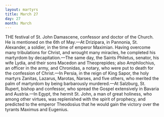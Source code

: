 ```yaml
---
layout: martyrs
title: March 27
day: 27
month: March
---
```

THE festival of St. John Damascene, confessor and
doctor of the Church. He is mentioned on the
6th of May.&mdash;At Drizipara, in Pannonia, St. Alexander, a soldier, in the time of emperor Maximian.
Having overcome many tribulations for Christ, and
wrought many miracles, he completed his martyrdom by decapitation.&mdash;The same day, the Saints
Philetus, senator, his wife Lydia, and their sons
Macedon and Theoprepides; also Amphilochius, an
officer in the army, and Chronidas, a notary, who
were put to death for the confession of Christ.&mdash;In
Persia, in the reign of King Sapor, the holy martyrs
Zanitas, Lazarus, Marotas, Narses, and five others,
who merited the palm of martyrdom by being barbarously murdered.&mdash;At Salzburg, St. Rupert, bishop
and confessor, who spread the Gospel extensively in
Bavaria and Austria.&mdash;In Egypt, the hermit St.
John, a man of great holiness, who among other
virtues, was replenished with the spirit of prophecy,
and predicted to the emperor Theodosius that he
would gain the victory over the tyrants Maximus
and Eugenius.
